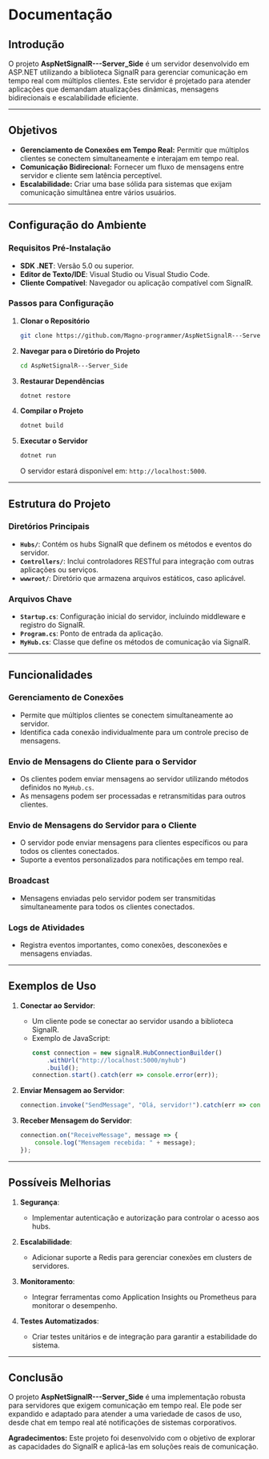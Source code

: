 # Documentação

## Introdução

O projeto **AspNetSignalR---Server_Side** é um servidor desenvolvido em ASP.NET utilizando a biblioteca SignalR para gerenciar comunicação em tempo real com múltiplos clientes. Este servidor é projetado para atender aplicações que demandam atualizações dinâmicas, mensagens bidirecionais e escalabilidade eficiente.

---

## Objetivos

- **Gerenciamento de Conexões em Tempo Real:** Permitir que múltiplos clientes se conectem simultaneamente e interajam em tempo real.
- **Comunicação Bidirecional:** Fornecer um fluxo de mensagens entre servidor e cliente sem latência perceptível.
- **Escalabilidade:** Criar uma base sólida para sistemas que exijam comunicação simultânea entre vários usuários.

---

## Configuração do Ambiente

### Requisitos Pré-Instalação
- **SDK .NET**: Versão 5.0 ou superior.
- **Editor de Texto/IDE**: Visual Studio ou Visual Studio Code.
- **Cliente Compatível**: Navegador ou aplicação compatível com SignalR.

### Passos para Configuração
1. **Clonar o Repositório**
   ```bash
   git clone https://github.com/Magno-programmer/AspNetSignalR---Server_Side.git
   ```
2. **Navegar para o Diretório do Projeto**
   ```bash
   cd AspNetSignalR---Server_Side
   ```
3. **Restaurar Dependências**
   ```bash
   dotnet restore
   ```

4. **Compilar o Projeto**
   ```bash
   dotnet build
   ```

5. **Executar o Servidor**
   ```bash
   dotnet run
   ```
   O servidor estará disponível em: `http://localhost:5000`.

---

## Estrutura do Projeto

### Diretórios Principais

- **`Hubs/`**: Contém os hubs SignalR que definem os métodos e eventos do servidor.
- **`Controllers/`**: Inclui controladores RESTful para integração com outras aplicações ou serviços.
- **`wwwroot/`**: Diretório que armazena arquivos estáticos, caso aplicável.

### Arquivos Chave
- **`Startup.cs`**: Configuração inicial do servidor, incluindo middleware e registro do SignalR.
- **`Program.cs`**: Ponto de entrada da aplicação.
- **`MyHub.cs`**: Classe que define os métodos de comunicação via SignalR.

---

## Funcionalidades

### Gerenciamento de Conexões
- Permite que múltiplos clientes se conectem simultaneamente ao servidor.
- Identifica cada conexão individualmente para um controle preciso de mensagens.

### Envio de Mensagens do Cliente para o Servidor
- Os clientes podem enviar mensagens ao servidor utilizando métodos definidos no `MyHub.cs`.
- As mensagens podem ser processadas e retransmitidas para outros clientes.

### Envio de Mensagens do Servidor para o Cliente
- O servidor pode enviar mensagens para clientes específicos ou para todos os clientes conectados.
- Suporte a eventos personalizados para notificações em tempo real.

### Broadcast
- Mensagens enviadas pelo servidor podem ser transmitidas simultaneamente para todos os clientes conectados.

### Logs de Atividades
- Registra eventos importantes, como conexões, desconexões e mensagens enviadas.

---

## Exemplos de Uso

1. **Conectar ao Servidor**:
   - Um cliente pode se conectar ao servidor usando a biblioteca SignalR.
   - Exemplo de JavaScript:
     ```javascript
     const connection = new signalR.HubConnectionBuilder()
         .withUrl("http://localhost:5000/myhub")
         .build();
     connection.start().catch(err => console.error(err));
     ```

2. **Enviar Mensagem ao Servidor**:
   ```javascript
   connection.invoke("SendMessage", "Olá, servidor!").catch(err => console.error(err));
   ```

3. **Receber Mensagem do Servidor**:
   ```javascript
   connection.on("ReceiveMessage", message => {
       console.log("Mensagem recebida: " + message);
   });
   ```

---

## Possíveis Melhorias

1. **Segurança**:
   - Implementar autenticação e autorização para controlar o acesso aos hubs.

2. **Escalabilidade**:
   - Adicionar suporte a Redis para gerenciar conexões em clusters de servidores.

3. **Monitoramento**:
   - Integrar ferramentas como Application Insights ou Prometheus para monitorar o desempenho.

4. **Testes Automatizados**:
   - Criar testes unitários e de integração para garantir a estabilidade do sistema.

---

## Conclusão

O projeto **AspNetSignalR---Server_Side** é uma implementação robusta para servidores que exigem comunicação em tempo real. Ele pode ser expandido e adaptado para atender a uma variedade de casos de uso, desde chat em tempo real até notificações de sistemas corporativos.

**Agradecimentos:** Este projeto foi desenvolvido com o objetivo de explorar as capacidades do SignalR e aplicá-las em soluções reais de comunicação.

